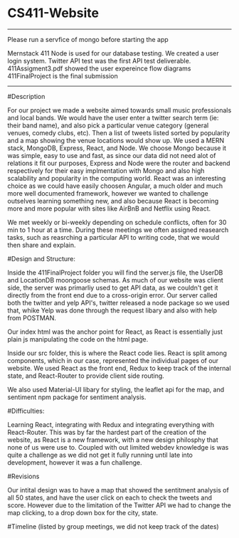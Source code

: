 # CS411-Website
---------------------------------------------
Please run a servfice of mongo before starting the app

Mernstack 411 Node is used for our database testing. We created a user login system.
Twitter API test was the first API test deliverable.
411Assigment3.pdf showed the user expereince flow diagrams
411FinalProject is the final submission

---------------------------------------------
#Description

For our project we made a website aimed towards small music professionals and local bands. We would have the user enter a twitter search term (ie: their band name), and also pick a particular venue category (general venues, comedy clubs, etc). Then a list of tweets listed sorted by popularity and a map showing the venue locations would show up. We used a MERN stack, MongoDB, Express, React, and Node. We choose Mongo because it was simple, easy to use and fast, as since our data did not need alot of relations it fit our purposes, Express and Node were the router and backend respectively for their easy implmentation with Mongo and also high scalability and popularity in the computing world. React was an interesting choice as we could have easily choosen Angular, a much older and much more well documented framework, however we wanted to challenge outselves learning something new, and also because React is becoming more and more popular with sites like AirBnB and Netflix using React.

We met weekly or bi-weekly depending on schedule conflicts, often for 30 min to 1 hour at a time. During these meetings we often assigned reasearch tasks, such as reasrching a particular API to writing code, that we would then share and explain. 

#Design and Structure:

Inside the 411FinalProject folder you will find the server.js file, the UserDB and LocationDB moongoose schemas. As much of our website was client side, the server was primarliy used to get API data, as we couldn't get it directly from the front end due to a cross-origin error. Our server called both the twitter and yelp API's, twitter released a node package so we used that, whike Yelp was done through the request libary and also with help from POSTMAN.

Our index html was the anchor point for React, as React is essentially just plain js manipulating the code on the html page. 

Inside our src folder, this is where the React code lies. React is split among components, which in our case, represented the individual pages of our website. We used React as the front end, Redux to keep track of the internal state, and React-Router to provide client side routing.

We also used Material-UI libary for styling, the leaflet api for the map, and sentiment npm package for sentiment analysis.

#Difficulties:

Learning React, integrating with Redux and integrating everything with React-Router. This was by far the hardest part of the creation of the website, as React is a new framework, with a new design philosphy that none of us were use to. Coupled with out limited webdev knowledge is was quite a challenge as we did not get it fully running until late into development, however it was a fun challenge.

#Revisions

Our intital design was to have a map that showed the sentitment analysis of all 50 states, and have the user click on each to check the tweets and score. However due to the limitation of the Twitter API we had to change the map clicking, to a drop down box for the city, state.

#Timeline (listed by group meetings, we did not keep track of the dates)


